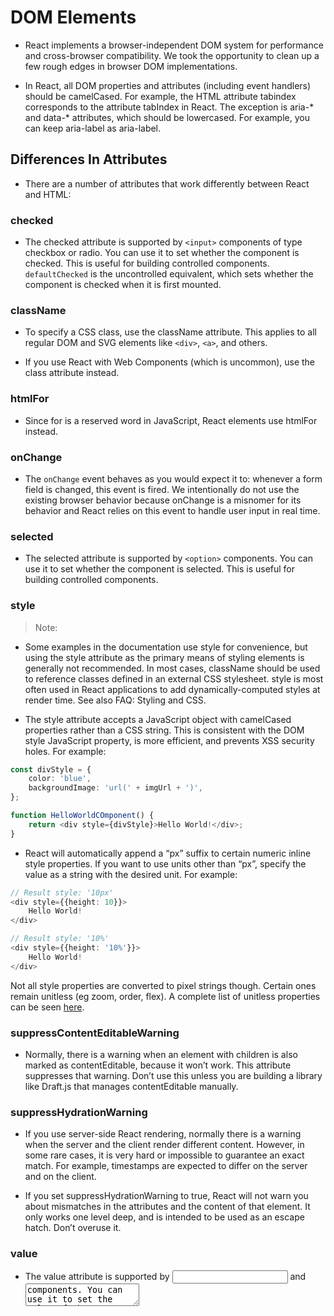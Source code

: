 # DOM Elements

* React implements a browser-independent DOM system for performance and cross-browser compatibility. We took the opportunity to clean up a few rough edges in browser DOM implementations.

* In React, all DOM properties and attributes (including event handlers) should be camelCased. For example, the HTML attribute tabindex corresponds to the attribute tabIndex in React. The exception is aria-* and data-* attributes, which should be lowercased. For example, you can keep aria-label as aria-label.

## Differences In Attributes

* There are a number of attributes that work differently between React and HTML:

### checked

* The checked attribute is supported by `<input>` components of type checkbox or radio. You can use it to set whether the component is checked. This is useful for building controlled components. `defaultChecked` is the uncontrolled equivalent, which sets whether the component is checked when it is first mounted.

### className

* To specify a CSS class, use the className attribute. This applies to all regular DOM and SVG elements like `<div>`, `<a>`, and others.

* If you use React with Web Components (which is uncommon), use the class attribute instead.

### htmlFor

* Since for is a reserved word in JavaScript, React elements use htmlFor instead.

### onChange

* The `onChange` event behaves as you would expect it to: whenever a form field is changed, this event is fired. We intentionally do not use the existing browser behavior because onChange is a misnomer for its behavior and React relies on this event to handle user input in real time.

### selected

* The selected attribute is supported by `<option>` components. You can use it to set whether the component is selected. This is useful for building controlled components.

### style

> Note:

* Some examples in the documentation use style for convenience, but using the style attribute as the primary means of styling elements is generally not recommended. In most cases, className should be used to reference classes defined in an external CSS stylesheet. style is most often used in React applications to add dynamically-computed styles at render time. See also FAQ: Styling and CSS.

* The style attribute accepts a JavaScript object with camelCased properties rather than a CSS string. This is consistent with the DOM style JavaScript property, is more efficient, and prevents XSS security holes. For example:

```ts
const divStyle = {
    color: 'blue',
    backgroundImage: 'url(' + imgUrl + ')',
};

function HelloWorldCOmponent() {
    return <div style={divStyle}>Hello World!</div>;
}
```

* React will automatically append a “px” suffix to certain numeric inline style properties. If you want to use units other than “px”, specify the value as a string with the desired unit. For example:

```ts
// Result style: '10px'
<div style={{height: 10}}>
    Hello World!
</div>

// Result style: '10%'
<div style={{height: '10%'}}>
    Hello World!
</div>
```

Not all style properties are converted to pixel strings though. Certain ones remain unitless (eg zoom, order, flex). A complete list of unitless properties can be seen [here](https://github.com/facebook/react/blob/4131af3e4bf52f3a003537ec95a1655147c81270/src/renderers/dom/shared/CSSProperty.js#L15-L59).

### suppressContentEditableWarning

* Normally, there is a warning when an element with children is also marked as contentEditable, because it won’t work. This attribute suppresses that warning. Don’t use this unless you are building a library like Draft.js that manages contentEditable manually.

### suppressHydrationWarning

* If you use server-side React rendering, normally there is a warning when the server and the client render different content. However, in some rare cases, it is very hard or impossible to guarantee an exact match. For example, timestamps are expected to differ on the server and on the client.

* If you set suppressHydrationWarning to true, React will not warn you about mismatches in the attributes and the content of that element. It only works one level deep, and is intended to be used as an escape hatch. Don’t overuse it.

### value

* The value attribute is supported by <input> and <textarea> components. You can use it to set the value of the component. This is useful for building controlled components. defaultValue is the uncontrolled equivalent, which sets the value of the component when it is first mounted.

## All Supported HTML Attributes

* As of React 16, any standard or custom DOM attributes are fully supported.

* React has always provided a JavaScript-centric API to the DOM. Since React components often take both custom and DOM-related props, React uses the camelCase convention just like the DOM APIs:

```ts
<div tabIndex="-1" />   // Just like node.tabIndex DOM API
<div className="Button" />  // Just like node.className DOM API
<input readOnly={true} />   // Just like node.readOnly DOM API
```

* These props work similarly to the corresponding HTML attributes, with the exception of the special cases documented above.

* Some of the DOM attributes supported by React include:

```ts
accept acceptCharset accessKey action allowFullScreen alt async autoComplete
autoFocus autoPlay capture cellPadding cellSpacing challenge charSet checked
cite classID className colSpan cols content contentEditable contextMenu controls
controlsList coords crossOrigin data dateTime default defer dir disabled
download draggable encType form formAction formEncType formMethod formNoValidate
formTarget frameBorder headers height hidden high href hrefLang htmlFor
httpEquiv icon id inputMode integrity is keyParams keyType kind label lang list
loop low manifest marginHeight marginWidth max maxLength media mediaGroup method
min minLength multiple muted name noValidate nonce open optimum pattern
placeholder poster preload profile radioGroup readOnly rel required reversed
role rowSpan rows sandbox scope scoped scrolling seamless selected shape size
sizes span spellCheck src srcDoc srcLang srcSet start step style summary
tabIndex target title type useMap value width wmode wrap
```

* Similarly, all SVG attributes are fully supported:

```ts
accentHeight accumulate additive alignmentBaseline allowReorder alphabetic
amplitude arabicForm ascent attributeName attributeType autoReverse azimuth
baseFrequency baseProfile baselineShift bbox begin bias by calcMode capHeight
clip clipPath clipPathUnits clipRule colorInterpolation
colorInterpolationFilters colorProfile colorRendering contentScriptType
contentStyleType cursor cx cy d decelerate descent diffuseConstant direction
display divisor dominantBaseline dur dx dy edgeMode elevation enableBackground
end exponent externalResourcesRequired fill fillOpacity fillRule filter
filterRes filterUnits floodColor floodOpacity focusable fontFamily fontSize
fontSizeAdjust fontStretch fontStyle fontVariant fontWeight format from fx fy
g1 g2 glyphName glyphOrientationHorizontal glyphOrientationVertical glyphRef
gradientTransform gradientUnits hanging horizAdvX horizOriginX ideographic
imageRendering in in2 intercept k k1 k2 k3 k4 kernelMatrix kernelUnitLength
kerning keyPoints keySplines keyTimes lengthAdjust letterSpacing lightingColor
limitingConeAngle local markerEnd markerHeight markerMid markerStart
markerUnits markerWidth mask maskContentUnits maskUnits mathematical mode
numOctaves offset opacity operator order orient orientation origin overflow
overlinePosition overlineThickness paintOrder panose1 pathLength
patternContentUnits patternTransform patternUnits pointerEvents points
pointsAtX pointsAtY pointsAtZ preserveAlpha preserveAspectRatio primitiveUnits
r radius refX refY renderingIntent repeatCount repeatDur requiredExtensions
requiredFeatures restart result rotate rx ry scale seed shapeRendering slope
spacing specularConstant specularExponent speed spreadMethod startOffset
stdDeviation stemh stemv stitchTiles stopColor stopOpacity
strikethroughPosition strikethroughThickness string stroke strokeDasharray
strokeDashoffset strokeLinecap strokeLinejoin strokeMiterlimit strokeOpacity
strokeWidth surfaceScale systemLanguage tableValues targetX targetY textAnchor
textDecoration textLength textRendering to transform u1 u2 underlinePosition
underlineThickness unicode unicodeBidi unicodeRange unitsPerEm vAlphabetic
vHanging vIdeographic vMathematical values vectorEffect version vertAdvY
vertOriginX vertOriginY viewBox viewTarget visibility widths wordSpacing
writingMode x x1 x2 xChannelSelector xHeight xlinkActuate xlinkArcrole
xlinkHref xlinkRole xlinkShow xlinkTitle xlinkType xmlns xmlnsXlink xmlBase
xmlLang xmlSpace y y1 y2 yChannelSelector z zoomAndPan
```

* You may also use custom attributes as long as they’re fully lowercase.